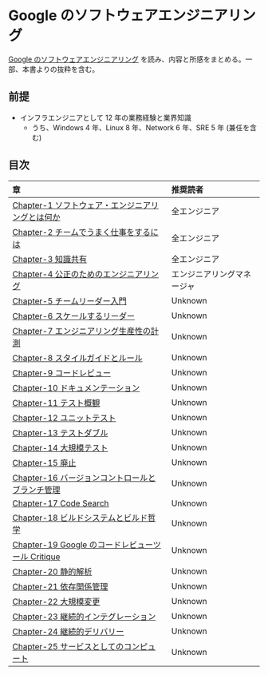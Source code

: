 # Google のソフトウェアエンジニアリング

[Google のソフトウェアエンジニアリング](https://www.oreilly.co.jp/books/9784873119656/) を読み、内容と所感をまとめる。一部、本書よりの抜粋を含む。

## 前提

- インフラエンジニアとして 12 年の業務経験と業界知識
  - うち、Windows 4 年、Linux 8 年、Network 6 年、SRE 5 年 (兼任を含む)

## 目次

| 章                                                                   | 推奨読者                   |
| :------------------------------------------------------------------- | :------------------------- |
| [Chapter-1 ソフトウェア・エンジニアリングとは何か](./Chapter-1.md)   | 全エンジニア               |
| [Chapter-2 チームでうまく仕事をするには](./Chapter-2.md)             | 全エンジニア               |
| [Chapter-3 知識共有](./Chapter-3.md)                                 | 全エンジニア               |
| [Chapter-4 公正のためのエンジニアリング](./Chapter-4.md)             | エンジニアリングマネージャ |
| [Chapter-5 チームリーダー入門](./Chapter-5.md)                       | Unknown                    |
| [Chapter-6 スケールするリーダー](./Chapter-6.md)                     | Unknown                    |
| [Chapter-7 エンジニアリング生産性の計測](./Chapter-7.md)             | Unknown                    |
| [Chapter-8 スタイルガイドとルール](./Chapter-8.md)                   | Unknown                    |
| [Chapter-9 コードレビュー](./Chapter-9.md)                           | Unknown                    |
| [Chapter-10 ドキュメンテーション](./Chapter-10.md)                   | Unknown                    |
| [Chapter-11 テスト概観](./Chapter-11.md)                             | Unknown                    |
| [Chapter-12 ユニットテスト](./Chapter-12.md)                         | Unknown                    |
| [Chapter-13 テストダブル](./Chapter-13.md)                           | Unknown                    |
| [Chapter-14 大規模テスト](./Chapter-14.md)                           | Unknown                    |
| [Chapter-15 廃止](./Chapter-15.md)                                   | Unknown                    |
| [Chapter-16 バージョンコントロールとブランチ管理](./Chapter-16.md)   | Unknown                    |
| [Chapter-17 Code Search](./Chapter-17.md)                            | Unknown                    |
| [Chapter-18 ビルドシステムとビルド哲学](./Chapter-18.md)             | Unknown                    |
| [Chapter-19 Google のコードレビューツール Critique](./Chapter-19.md) | Unknown                    |
| [Chapter-20 静的解析](./Chapter-20.md)                               | Unknown                    |
| [Chapter-21 依存関係管理](./Chapter-21.md)                           | Unknown                    |
| [Chapter-22 大規模変更](./Chapter-22.md)                             | Unknown                    |
| [Chapter-23 継続的インテグレーション](./Chapter-23.md)               | Unknown                    |
| [Chapter-24 継続的デリバリー](./Chapter-24.md)                       | Unknown                    |
| [Chapter-25 サービスとしてのコンピュート](./Chapter-25.md)           | Unknown                    |

